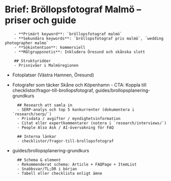 # Brief: Bröllopsfotograf Malmö – priser och guide

        - **Primärt keyword**: `bröllopsfotograf malmö`
        - **Sekundära keywords**: `bröllopsfotograf pris malmö`, `wedding photographer malmo`
        - **Sökintention**: kommersiell
        - **Målgruppsnotis**: Inkludera Öresund och skånska slott

        ## Strukturidéer
        - Prisnivåer i Malmöregionen

- Fotoplatser (Västra Hamnen, Öresund)
- Fotografer som täcker Skåne och Köpenhamn - CTA: Koppla till checklistor/fragor-till-brollopsfotograf, guides/brollopsplanering-grundkurs

        ## Research att samla in
        - SERP-analys och top 5 konkurrenter (dokumentera i `research/serp/`)
        - Prisdata / avgifter / myndighetsinformation
        - Citat eller expertkommentarer (notera i `research/interviews/`)
        - People Also Ask / AI-övervakning för FAQ

        ## Interna länkar
        - checklistor/fragor-till-brollopsfotograf

- guides/brollopsplanering-grundkurs

        ## Schema & element
        - Rekommenderat schema: Article + FAQPage + ItemList
        - Snabbsvar/TL;DR i början
        - Tabell eller checklista enligt ämne
